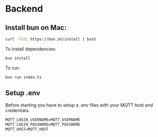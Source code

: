 # Backend

## Install bun on Mac:

```bash
curl -fsSL https://bun.sh/install | bash
```

To install dependencies:

```bash
bun install
```

To run:

```bash
bun run index.ts
```

## Setup .env

Before starting you have to setup a .env files with your MQTT host and credentials.

```txt
MQTT_LOGIN_USERNAME=MQTT_USERNAME
MQTT_LOGIN_PASSWORD=MQTT_PASSWORD
MQTT_HOST=MQTT_HOST
```